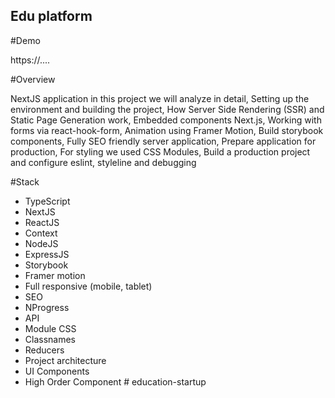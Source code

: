 ## Edu platform

#Demo

https://....

#Overview

NextJS application in this project we will analyze in detail, Setting up the environment and building the project, How Server Side Rendering (SSR) and Static Page Generation work, Embedded components Next.js, Working with forms via react-hook-form, Animation using Framer Motion, Build storybook components, Fully SEO friendly server application, Prepare application for production, For styling we used CSS Modules, Build a production project and configure eslint, styleline and debugging

#Stack

- TypeScript
- NextJS
- ReactJS
- Context
- NodeJS
- ExpressJS
- Storybook
- Framer motion
- Full responsive (mobile, tablet)
- SEO
- NProgress
- API
- Module CSS
- Classnames
- Reducers
- Project architecture
- UI Components
- High Order Component
#   e d u c a t i o n - s t a r t u p  
 